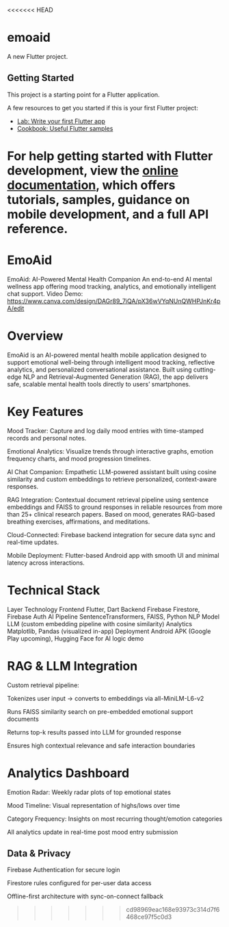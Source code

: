 <<<<<<< HEAD
# emoaid

A new Flutter project.

## Getting Started

This project is a starting point for a Flutter application.

A few resources to get you started if this is your first Flutter project:

- [Lab: Write your first Flutter app](https://docs.flutter.dev/get-started/codelab)
- [Cookbook: Useful Flutter samples](https://docs.flutter.dev/cookbook)

For help getting started with Flutter development, view the
[online documentation](https://docs.flutter.dev/), which offers tutorials,
samples, guidance on mobile development, and a full API reference.
=======
# EmoAid

EmoAid: AI-Powered Mental Health Companion
An end-to-end AI mental wellness app offering mood tracking, analytics, and emotionally intelligent chat support.
Video Demo: https://www.canva.com/design/DAGr89_7iQA/pX36wVYqNUnQWHPJnKr4pA/edit

# Overview
EmoAid is an AI-powered mental health mobile application designed to support emotional well-being through intelligent mood tracking, reflective analytics, and personalized conversational assistance. Built using cutting-edge NLP and Retrieval-Augmented Generation (RAG), the app delivers safe, scalable mental health tools directly to users’ smartphones.

# Key Features
Mood Tracker: Capture and log daily mood entries with time-stamped records and personal notes.

Emotional Analytics: Visualize trends through interactive graphs, emotion frequency charts, and mood progression timelines.

AI Chat Companion: Empathetic LLM-powered assistant built using cosine similarity and custom embeddings to retrieve personalized, context-aware responses.

RAG Integration: Contextual document retrieval pipeline using sentence embeddings and FAISS to ground responses in reliable resources from more than 25+ clinical research papers. Based on mood, generates RAG-based breathing exercises, affirmations, and meditations.

Cloud-Connected: Firebase backend integration for secure data sync and real-time updates.

Mobile Deployment: Flutter-based Android app with smooth UI and minimal latency across interactions.

# Technical Stack
Layer	Technology
Frontend	Flutter, Dart
Backend	Firebase Firestore, Firebase Auth
AI Pipeline	SentenceTransformers, FAISS, Python
NLP Model	LLM (custom embedding pipeline with cosine similarity)
Analytics	Matplotlib, Pandas (visualized in-app)
Deployment	Android APK (Google Play upcoming), Hugging Face for AI logic demo

# RAG & LLM Integration
Custom retrieval pipeline:

Tokenizes user input → converts to embeddings via all-MiniLM-L6-v2

Runs FAISS similarity search on pre-embedded emotional support documents

Returns top-k results passed into LLM for grounded response

Ensures high contextual relevance and safe interaction boundaries

# Analytics Dashboard
Emotion Radar: Weekly radar plots of top emotional states

Mood Timeline: Visual representation of highs/lows over time

Category Frequency: Insights on most recurring thought/emotion categories

All analytics update in real-time post mood entry submission

## Data & Privacy
Firebase Authentication for secure login

Firestore rules configured for per-user data access

Offline-first architecture with sync-on-connect fallback
>>>>>>> cd98969eac168e93973c314d7f6468ce97f5c0d3
